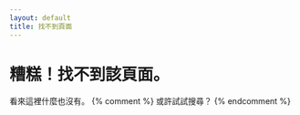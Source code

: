 ```yaml
---
layout: default
title: 找不到頁面
---
```

糟糕！找不到該頁面。
===============================
看來這裡什麼也沒有。
{% comment %} 或許試試搜尋？ {% endcomment %}
